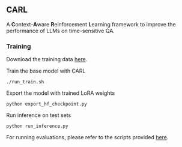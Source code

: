## CARL
A **C**ontext-**A**ware **R**einforcement **L**earning framework to improve the performance of LLMs on time-sensitive QA.

### Training
Download the training data [here](https://drive.google.com/drive/folders/1NeCTWh6OZQ3jkjgLxFxorvbQNE72r93z?usp=drive_link).

Train the base model with CARL

`./run_train.sh`

Export the model with trained LoRA weights

`python export_hf_checkpoint.py`

Run inference on test sets

`python run_inference.py`

For running evaluations, please refer to the scripts provided [here](https://drive.google.com/drive/folders/1-kcDw39xbatpurJF94_YMprt8I-G8Ami?usp=drive_link).